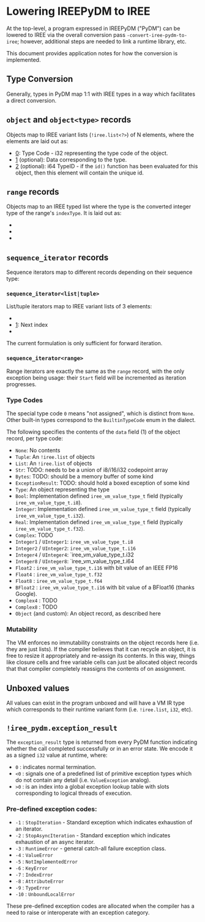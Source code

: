 # Lowering IREEPyDM to IREE

At the top-level, a program expressed in IREEPyDM ("PyDM") can be lowered to
IREE via the overall conversion pass `-convert-iree-pydm-to-iree`; however,
additional steps are needed to link a runtime library, etc.

This document provides application notes for how the conversion is
implemented.

## Type Conversion

Generally, types in PyDM map 1:1 with IREE types in a way which facilitates
a direct conversion.

## `object` and `object<type>` records

Objects map to IREE variant lists (`!iree.list<?>`) of N elements, where the
elements are laid out as:

* [0]: Type Code - i32 representing the type code of the object.
* [1] (optional): Data corresponding to the type.
* [2] (optional): i64 TypeID - if the `id()` function has been evaluated for
  this object, then this element will contain the unique id.

## `range` records

Objects map to an IREE typed list where the type is the converted integer
type of the range's `indexType`. It is laid out as:

* [0]: Stop
* [1]: Start
* [2]: Step

## `sequence_iterator` records

Sequence iterators map to different records depending on their sequence type:

### `sequence_iterator<list|tuple>`

List/tuple iterators map to IREE variant lists of 3 elements:

* [0]: Sequence
* [1]: Next index
* [2]: Limit

The current formulation is only sufficient for forward iteration.

### `sequence_iterator<range>`

Range iterators are exactly the same as the `range` record, with the only
exception being usage: their `Start` field will be incremented as iteration
progresses.

### Type Codes

The special type code `0` means "not assigned", which is distinct from `None`.
Other built-in types correspond to the `BuiltinTypeCode` enum in the dialect.

The following specifies the contents of the `data` field (1) of the object
record, per type code:

* `None`: No contents
* `Tuple`: An `!iree.list` of objects
* `List`: An `!iree.list` of objects
* `Str`: TODO: needs to be a union of i8/i16/i32 codepoint array
* `Bytes`: TODO: should be a memory buffer of some kind
* `ExceptionResult`: TODO: should hold a boxed exception of some kind
* `Type`: An object representing the type
* `Bool`: Implementation defined `iree_vm_value_type_t` field (typically
  `iree_vm_value_type_t.i8`).
* `Integer`: Implementation defined `iree_vm_value_type_t` field (typically
  `iree_vm_value_type_t.i32`).
* `Real`: Implementation defined `iree_vm_value_type_t` field (typically
  `iree_vm_value_type_t.f32`).
* `Complex`: TODO
* `Integer1` / `UInteger1`: `iree_vm_value_type_t.i8`
* `Integer2` / `UInteger2`: `iree_vm_value_type_t.i16`
* `Integer4` / `UInteger4`: `iree_vm_value_type_t.i32
* `Integer8` / `UInteger8`: `iree_vm_value_type_t.i64
* `Float2` : `iree_vm_value_type_t.i16` with bit value of an IEEE FP16
* `Float4` : `iree_vm_value_type_t.f32`
* `Float8` : `iree_vm_value_type_t.f64`
* `BFloat2` : `iree_vm_value_type_t.i16` with bit value of a BFloat16 (thanks
  Google).
* `Complex4` : TODO
* `Complex8` : TODO
* `Object` (and custom): An object record, as described here

### Mutability

The VM enforces no immutability constraints on the object records here (i.e.
they are just lists). If the compiler believes that it can recycle an object,
it is free to resize it appropriately and re-assign its contents. In this
way, things like closure cells and free variable cells can just be
allocated object records that that compiler completely reassigns the contents
of on assignment.

## Unboxed values

All values can exist in the program unboxed and will have a VM IR type which
corresponds to their runtime variant form (i.e. `!iree.list`, `i32`, etc).

## `!iree_pydm.exception_result`

The `exception_result` type is returned from every PyDM function indicating
whether the call completed successfully or in an error state. We encode it as
a signed `i32` value at runtime, where:

* `0` : indicates normal termination.
* `<0` : signals one of a predefined list of primitive exception types
  which do not contain any detail (i.e. `ValueException` analog).
* `>0` : is an index into a global exception lookup table with slots
  corresponding to logical threads of execution.

### Pre-defined exception codes:

* `-1` : `StopIteration` - Standard exception which indicates exhaustion of
  an iterator.
* `-2` : `StopAsyncIteration` - Standard exception which indicates exhaustion
  of an async iterator.
* `-3` : `RuntimeError` - general catch-all failure exception class.
* `-4` : `ValueError`
* `-5` : `NotImplementedError`
* `-6` : `KeyError`
* `-7` : `IndexError`
* `-8` : `AttributeError`
* `-9` : `TypeError`
* `-10` : `UnboundLocalError`

These pre-defined exception codes are allocated when the compiler has a need
to raise or interoperate with an exception category.
